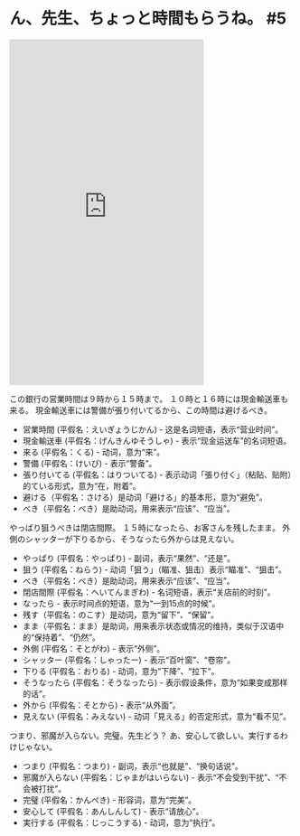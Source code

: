 # ん、先生、ちょっと時間もらうね。 #5


<iframe width="344" height="612" src="https://www.youtube.com/embed/z75BSm8SyAE" title="ん、先生、ちょっと時間もらうね。 #5" frameborder="0" allow="accelerometer; autoplay; clipboard-write; encrypted-media; gyroscope; picture-in-picture; web-share" allowfullscreen></iframe>


この銀行の営業時間は９時から１５時まで。
１０時と１６時には現金輸送車も来る。
現金輸送車には警備が張り付いてるから、この時間は避けるべき。


- 営業時間 (平假名：えいぎょうじかん) - 这是名词短语，表示“营业时间”。
- 現金輸送車 (平假名：げんきんゆそうしゃ) - 表示“现金运送车”的名词短语。
- 来る (平假名：くる) - 动词，意为“来”。
- 警備 (平假名：けいび) - 表示“警备”。
- 張り付いてる (平假名：はりついてる) - 表示动词「張り付く」（粘贴、贴附）的ている形式，意为“在，附着”。
- 避ける（平假名：さける）是动词「避ける」的基本形，意为“避免”。
- べき（平假名：べき）是助动词，用来表示“应该”、“应当”。


やっばり狙うべきは閉店間際。
１５時になったら、お客さんを残したまま。
外側のシャッターが下りるから、そうなったら外からは見えない。


- やっぱり (平假名：やっぱり) - 副词，表示“果然”、“还是”。
- 狙う (平假名：ねらう) - 动词「狙う」（瞄准、狙击）表示“瞄准”、“狙击”。
- べき（平假名：べき）是助动词，用来表示“应该”、“应当”。
- 閉店間際 (平假名：へいてんまぎわ) - 名词短语，表示“关店前的时刻”。
- なったら - 表示时间点的短语，意为“一到15点的时候”。
- 残す（平假名：のこす）是动词，意为“留下”、“保留”。
- まま（平假名：まま）是助词，用来表示状态或情况的维持，类似于汉语中的“保持着”、“仍然”。
- 外側 (平假名：そとがわ) - 表示“外侧”。
- シャッター (平假名：しゃったー) - 表示“百叶窗”、“卷帘”。
- 下りる (平假名：おりる) - 动词，意为“下降”、“拉下”。
- そうなったら (平假名：そうなったら) - 表示假设条件，意为“如果变成那样的话”。
- 外から (平假名：そとから) - 表示“从外面”。
- 見えない (平假名：みえない) - 动词「見える」的否定形式，意为“看不见”。


つまり、邪魔が入らない。完璧。先生どう？
あ、安心して欲しい。実行するわけじゃない。


- つまり (平假名：つまり) - 副词，表示“也就是”、“换句话说”。
- 邪魔が入らない (平假名：じゃまがはいらない) - 表示“不会受到干扰”、“不会被打扰”。
- 完璧 (平假名：かんぺき) - 形容词，意为“完美”。
- 安心して (平假名：あんしんして) - 表示“请放心”。
- 実行する (平假名：じっこうする) - 动词，意为“执行”。
